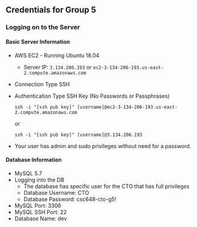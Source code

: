 ## Credentials for Group 5

### Logging on to the Server

#### Basic Server Information

- AWS EC2 - Running Ubuntu 18.04

  - Server IP: `3.134.206.193` or `ec2-3-134-206-193.us-east-2.compute.amazonaws.com`

- Connection Type SSH

- Authentication Type SSH Key (No Passwords or Passphrases)

  `ssh -i "[ssh pub key]" [username]@ec2-3-134-206-193.us-east-2.compute.amazonaws.com`

  or

  `ssh -i "[ssh pub key]" [username]@3.134.206.193`

- Your user has admin and sudo privileges without need for a password.

#### Database Information

- MySQL 5.7
- Logging into the DB
  - The database has specific user for the CTO that has full privileges
  - Database Username: CTO
  - Database Password: csc648-cto-g5!
- MySQL Port: 3306
- MySQL SSH Port: 22 
- Database Name: dev
